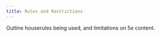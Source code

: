 ```yaml
---
title: Rules and Restrictions
---
```


<div class="todo">Outline houserules being used, and limitations on 5e content.</div>